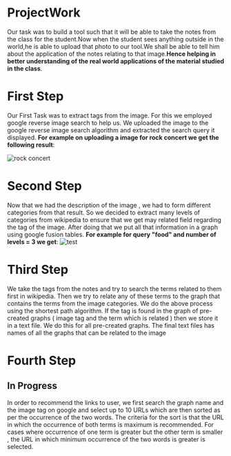 # ProjectWork
Our task was to build a tool such that it will be able to take the notes from the class for the student.Now when the student sees anything outside in the world,he is able to upload that photo to our tool.We shall be able to tell him about the application of the notes relating to that image.**Hence helping in better understanding of the real world applications of the material studied in the class**.


# First Step

Our First Task was to extract tags from the image.
For this we employed google reverse image search to help us.
We uploaded the image to the google reverse image search algorithm and extracted the search query it displayed.
**For example on uploading a image for rock concert we get the following result**:

![rock concert](https://github.com/mananmadan/ProjectWork/blob/master/rockconcert.jpg)
# Second Step

Now that we had the description of the image , we had to form different categories from that result.
So we decided to extract many levels of categories from wikipedia to ensure that we get may related field regarding the tag of the image.
After doing that we put all that information in a graph using google fusion tables.
**For example for query "food" and number of levels = 3 we get**:
![test](https://github.com/mananmadan/ProjectWork/blob/master/graph.jpg)
# Third Step

We take the tags from the notes and try to search the terms related to them first in wikipedia.
Then we try to relate any of these terms to the graph that contains the terms from the image categories.
We do the above process using the shortest path algorithm.
If the tag is found in the graph of pre-created graphs  ( image tag and the term which is related ) then we store it in a text file.
We do this for all pre-created graphs. The final text files has names of all the graphs that can be related to the image

# Fourth Step
## In Progress
In order to recommend the links to user, we first search the graph name and the image tag on google and select up to 10 URLs which are then sorted as per the occurrence of the two words. The criteria for the sort is that the URL in which the occurrence of both terms is maximum is recommended. For cases where occurrence of one term is greater but the other term is smaller , the URL in which minimum occurrence of the two words is greater is selected.
